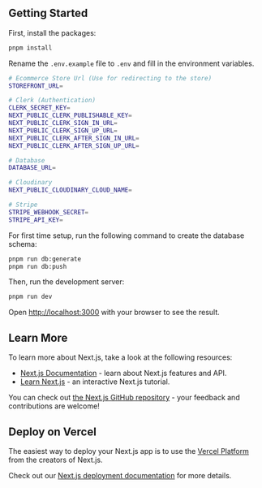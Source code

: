 ## Getting Started

First, install the packages:

```bash
pnpm install
```

Rename the `.env.example` file to `.env` and fill in the environment variables.

```bash
# Ecommerce Store Url (Use for redirecting to the store)
STOREFRONT_URL=

# Clerk (Authentication)
CLERK_SECRET_KEY=
NEXT_PUBLIC_CLERK_PUBLISHABLE_KEY=
NEXT_PUBLIC_CLERK_SIGN_IN_URL=
NEXT_PUBLIC_CLERK_SIGN_UP_URL=
NEXT_PUBLIC_CLERK_AFTER_SIGN_IN_URL=
NEXT_PUBLIC_CLERK_AFTER_SIGN_UP_URL=

# Database
DATABASE_URL=

# Cloudinary
NEXT_PUBLIC_CLOUDINARY_CLOUD_NAME=

# Stripe
STRIPE_WEBHOOK_SECRET=
STRIPE_API_KEY=
```

For first time setup, run the following command to create the database schema:

```bash
pnpm run db:generate
pnpm run db:push
```

Then, run the development server:

```bash
pnpm run dev
```

Open [http://localhost:3000](http://localhost:3000) with your browser to see the result.

## Learn More

To learn more about Next.js, take a look at the following resources:

- [Next.js Documentation](https://nextjs.org/docs) - learn about Next.js features and API.
- [Learn Next.js](https://nextjs.org/learn/foundations/about-nextjs) - an interactive Next.js tutorial.

You can check out [the Next.js GitHub repository](https://github.com/vercel/next.js/) - your feedback and contributions are welcome!

## Deploy on Vercel

The easiest way to deploy your Next.js app is to use the [Vercel Platform](https://vercel.com/new?utm_source=github.com&utm_medium=referral&utm_campaign=turborepo-readme) from the creators of Next.js.

Check out our [Next.js deployment documentation](https://nextjs.org/docs/deployment) for more details.

